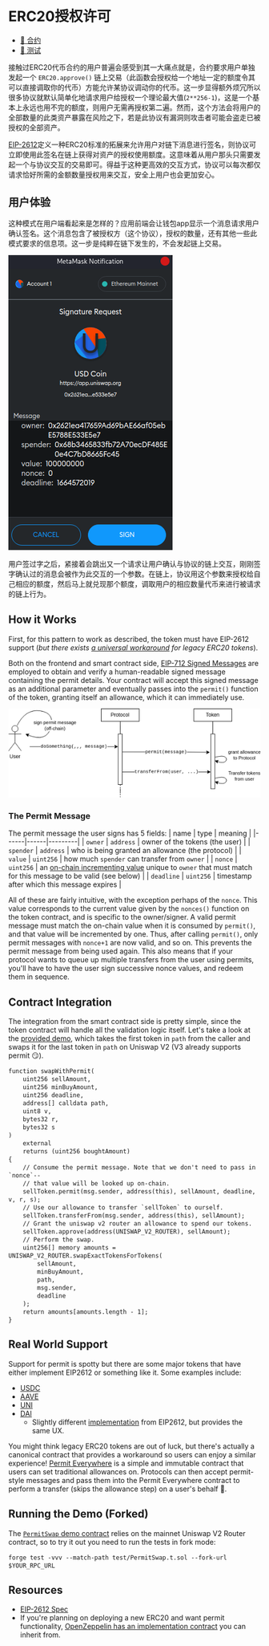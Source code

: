 # ERC20授权许可

- [📜 合约](./PermitSwap.sol)
- [🐞 测试](../../test/PermitSwap.t.sol)

接触过ERC20代币合约的用户普遍会感受到其一大痛点就是，合约要求用户单独发起一个 `ERC20.approve()` 链上交易（此函数会授权给一个地址一定的额度令其可以直接调取你的代币）方能允许某协议调动你的代币。这一步显得额外烦冗所以很多协议就默认简单化地请求用户给授权一个理论最大值(`2**256-1`)，这是一个基本上永远也用不完的额度，则用户无需再授权第二遍。然而，这个方法会将用户的全部数量的此类资产暴露在风险之下，若是此协议有漏洞则攻击者可能会盗走已被授权的全部资产。

[EIP-2612](https://eips.ethereum.org/EIPS/eip-2612)定义一种ERC20标准的拓展来允许用户对链下消息进行签名，则协议可立即使用此签名在链上获得对资产的授权使用额度。这意味着从用户那头只需要发起一个与协议交互的交易即可。得益于这种更高效的交互方式，协议可以每次都仅请求恰好所需的金额数量授权用来交互，安全上用户也会更加安心。

## 用户体验
这种模式在用户端看起来是怎样的？应用前端会让钱包app显示一个消息请求用户确认签名。这个消息包含了被授权方（这个协议），授权的数量，还有其他一些此模式要求的信息项。这一步是纯粹在链下发生的，不会发起链上交易。

![metamask permit sign prompt](./metamask-permit-sign-prompt.png)

用户签过字之后，紧接着会跳出又一个请求让用户确认与协议的链上交互，刚刚签字确认过的消息会被作为此交互的一个参数。在链上，协议用这个参数来授权给自己相应的额度，然后马上就兑现那个额度，调取用户的相应数量代币来进行被请求的链上行为。

## How it Works
First, for this pattern to work as described, the token must have EIP-2612 support (*but there exists [a universal workaround](#real-world-support) for legacy ERC20 tokens*).

Both on the frontend and smart contract side, [EIP-712 Signed Messages](../eip712-signed-messages) are employed to obtain and verify a human-readable signed message containing the permit details. Your contract will accept this signed message as an additional parameter and eventually passes into the `permit()` function of the token, granting itself an allowance, which it can immediately use.

![contract flow](./permit-flow.png)

### The Permit Message
The permit message the user signs has 5 fields:
| name | type | meaning |
|------|------|---------|
| `owner` | `address` | owner of the tokens (the user) |
| `spender` | `address` | who is being granted an allowance (the protocol) |
| `value` | `uint256` | how much `spender` can transfer from `owner` |
| `nonce` | `uint256` | an [on-chain incrementing value](#the-nonce) unique to `owner` that must match for this message to be valid (see below) |
|  `deadline` | `uint256` | timestamp after which this message expires |

All of these are fairly intuitive, with the exception perhaps of the `nonce`. This value corresponds to the current value given by the `nonces()` function on the token contract, and is specific to the owner/signer. A valid permit message must match the on-chain value when it is consumed by `permit()`, and that value will be incremented by one. Thus, after calling `permit()`, only permit messages with `nonce+1` are now valid, and so on. This prevents the permit message from being used again. This also means that if your protocol wants to queue up multiple transfers from the user using permits, you'll have to have the user sign successive nonce values, and redeem them in sequence.

## Contract Integration
The integration from the smart contract side is pretty simple, since the token contract will handle all the validation logic itself. Let's take a look at the [provided demo]((./PermitSwap.sol)), which takes the first token in `path` from the caller and swaps it for the last token in `path` on Uniswap V2 (V3 already supports permit 😏).

```solidity
function swapWithPermit(
    uint256 sellAmount,
    uint256 minBuyAmount,
    uint256 deadline,
    address[] calldata path,
    uint8 v,
    bytes32 r,
    bytes32 s
)
    external
    returns (uint256 boughtAmount)
{
    // Consume the permit message. Note that we don't need to pass in `nonce`--
    // that value will be looked up on-chain.
    sellToken.permit(msg.sender, address(this), sellAmount, deadline, v, r, s);
    // Use our allowance to transfer `sellToken` to ourself.
    sellToken.transferFrom(msg.sender, address(this), sellAmount);
    // Grant the uniswap v2 router an allowance to spend our tokens.
    sellToken.approve(address(UNISWAP_V2_ROUTER), sellAmount);
    // Perform the swap.
    uint256[] memory amounts = UNISWAP_V2_ROUTER.swapExactTokensForTokens(
        sellAmount,
        minBuyAmount,
        path,
        msg.sender,
        deadline
    );
    return amounts[amounts.length - 1];
}
```

## Real World Support
Support for permit is spotty but there are some major tokens that have either implement EIP2612 or something like it. Some examples include:
- [USDC](https://etherscan.io/token/0xa0b86991c6218b36c1d19d4a2e9eb0ce3606eb48#code)
- [AAVE](https://etherscan.io/token/0x7fc66500c84a76ad7e9c93437bfc5ac33e2ddae9#code)
- [UNI](https://etherscan.io/token/0x1f9840a85d5af5bf1d1762f925bdaddc4201f984#code)
- [DAI](https://etherscan.io/token/0x6b175474e89094c44da98b954eedeac495271d0f#code)
    - Slightly different [implementation]((https://github.com/makerdao/developerguides/blob/master/dai/how-to-use-permit-function/how-to-use-permit-function.md)) from EIP2612, but provides the same UX.

You might think legacy ERC20 tokens are out of luck, but there's actually a canonical contract that provides a workaround so users can enjoy a similar experience! [Permit Everywhere](https://github.com/merklejerk/permit-everywhere) is a simple and immutable contract that users can set traditional allowances on. Protocols can then accept permit-style messages and pass them into the Permit Everywhere contract to perform a transfer (skips the allowance step) on a user's behalf 🤯.

## Running the Demo (Forked)
The [`PermitSwap` demo contract](./PermitSwap.sol) relies on the mainnet Uniswap V2 Router contract, so to try it out you need to run the tests in fork mode:

```
forge test -vvv --match-path test/PermitSwap.t.sol --fork-url $YOUR_RPC_URL
```

## Resources
- [EIP-2612 Spec](https://eips.ethereum.org/EIPS/eip-2612)
- If you're planning on deploying a new ERC20 and want permit functionality, [OpenZeppelin has an implementation contract](https://github.com/OpenZeppelin/openzeppelin-contracts/blob/master/contracts/token/ERC20/extensions/draft-ERC20Permit.sol) you can inherit from.
